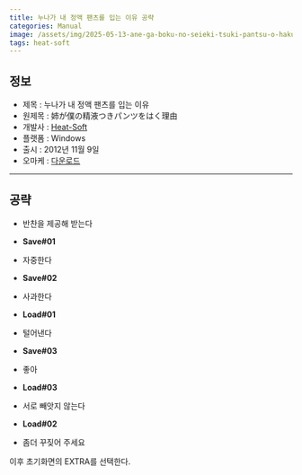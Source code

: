 ```yaml
---
title: 누나가 내 정액 팬츠를 입는 이유 공략
categories: Manual
image: /assets/img/2025-05-13-ane-ga-boku-no-seieki-tsuki-pantsu-o-haku-wake-1.jpg
tags: heat-soft
---
```


## 정보

* 제목 : 누나가 내 정액 팬츠를 입는 이유
* 원제목 : 姉が僕の精液つきパンツをはく理由
* 개발사 : [Heat-Soft](/tags/heat-soft)
* 플랫폼 : Windows
* 출시 : 2012년 11월 9일
* 오마케 : [다운로드](/assets/omake/ane-ga-boku-no-seieki-tsuki-pantsu-o-haku-wake.zip)

---

## 공략

* 반찬을 제공해 받는다
* **Save#01**
* 자중한다
* **Save#02**
* 사과한다

* **Load#01**
* 털어낸다
* **Save#03**
* 좋아

* **Load#03**
* 서로 빼앗지 않는다

* **Load#02**
* 좀더 꾸짖어 주세요 

이후 초기화면의 EXTRA를 선택한다.  